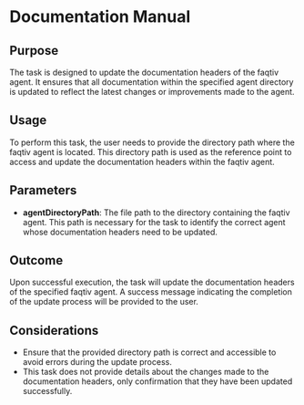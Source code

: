 # Documentation Manual

## Purpose

The task is designed to update the documentation headers of the faqtiv agent. It ensures that all documentation within the specified agent directory is updated to reflect the latest changes or improvements made to the agent.

## Usage

To perform this task, the user needs to provide the directory path where the faqtiv agent is located. This directory path is used as the reference point to access and update the documentation headers within the faqtiv agent.

## Parameters

- **agentDirectoryPath**: The file path to the directory containing the faqtiv agent. This path is necessary for the task to identify the correct agent whose documentation headers need to be updated.

## Outcome

Upon successful execution, the task will update the documentation headers of the specified faqtiv agent. A success message indicating the completion of the update process will be provided to the user.

## Considerations

- Ensure that the provided directory path is correct and accessible to avoid errors during the update process.
- This task does not provide details about the changes made to the documentation headers, only confirmation that they have been updated successfully.